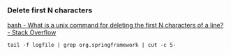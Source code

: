 ###  Delete first N characters


[bash - What is a unix command for deleting the first N characters of a line? - Stack Overflow](https://stackoverflow.com/questions/971879/what-is-a-unix-command-for-deleting-the-first-n-characters-of-a-line)


 

```shell
tail -f logfile | grep org.springframework | cut -c 5-
```
